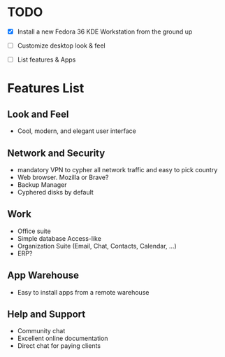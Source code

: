# TODO

- [X] Install a new Fedora 36 KDE Workstation from the ground up
- [ ] Customize desktop look & feel
- [ ] List features & Apps


# Features List
## Look and Feel
- Cool, modern, and elegant user interface

## Network and Security
- mandatory VPN to cypher all network traffic and easy to pick country
- Web browser. Mozilla or Brave?
- Backup Manager
- Cyphered disks by default

## Work
- Office suite
- Simple database Access-like
- Organization Suite (Email, Chat, Contacts, Calendar, ...)
- ERP?

## App Warehouse
- Easy to install apps from a remote warehouse

## Help and Support
- Community chat
- Excellent online documentation
- Direct chat for paying clients

